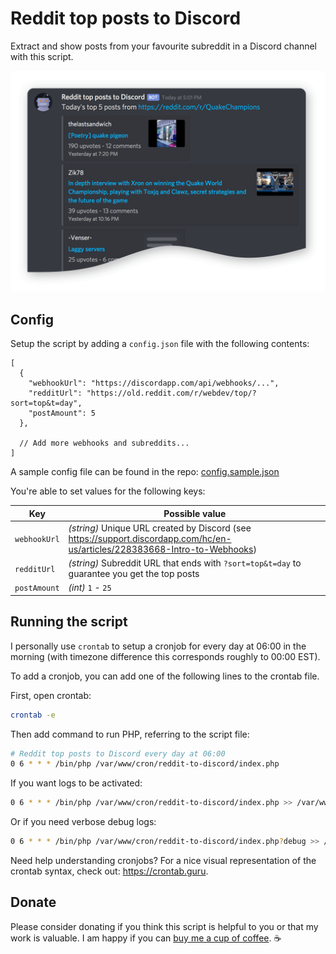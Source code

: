 # Reddit top posts to Discord

Extract and show posts from your favourite subreddit in a Discord channel with this script.

![Screenshot of Reddit top posts to Discord in action](/img/screenshot.png)

## Config

Setup the script by adding a `config.json` file with the following contents:

```jsonc
[
  {
    "webhookUrl": "https://discordapp.com/api/webhooks/...",
    "redditUrl": "https://old.reddit.com/r/webdev/top/?sort=top&t=day",
    "postAmount": 5
  },

  // Add more webhooks and subreddits...
]
```
A sample config file can be found in the repo: [config.sample.json](https://github.com/mmousawy/reddit-top-posts-discord/blob/master/config.sample.json)

You're able to set values for the following keys:

| Key           | Possible value |
| ------------- | ------------- |
| `webhookUrl`    | _(string)_ Unique URL created by Discord (see https://support.discordapp.com/hc/en-us/articles/228383668-Intro-to-Webhooks) |
| `redditUrl`     | _(string)_ Subreddit URL that ends with `?sort=top&t=day` to guarantee you get the top posts |
| `postAmount`    | _(int)_ `1` - `25` |

## Running the script

I personally use `crontab` to setup a cronjob for every day at 06:00 in the morning (with timezone difference this corresponds roughly to 00:00 EST).

To add a cronjob, you can add one of the following lines to the crontab file.

First, open crontab:

```bash
crontab -e
```

Then add command to run PHP, referring to the script file:

```bash
# Reddit top posts to Discord every day at 06:00
0 6 * * * /bin/php /var/www/cron/reddit-to-discord/index.php
```

If you want logs to be activated:

```bash
0 6 * * * /bin/php /var/www/cron/reddit-to-discord/index.php >> /var/www/cron/reddit-to-discord/log 2>&1
```

Or if you need verbose debug logs:
```bash
0 6 * * * /bin/php /var/www/cron/reddit-to-discord/index.php?debug >> /var/www/cron/reddit-to-discord/log 2>&1
```

Need help understanding cronjobs? For a nice visual representation of the crontab syntax, check out: https://crontab.guru.

## Donate
Please consider donating if you think this script is helpful to you or that my work is valuable. I am happy if you can [buy me a cup of coffee](https://paypal.me/MalMousawy). ☕️
